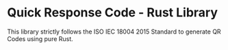 # Quick Response Code - Rust Library

This library strictly follows the ISO IEC 18004 2015 Standard to generate QR Codes using pure Rust.